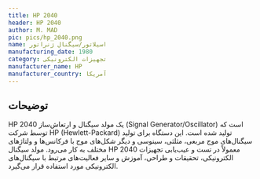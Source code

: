 ```yaml
---
title: HP 2040
header: HP 2040
author: M. MAD
pic: pics/hp_2040.png
name: اسیلاتور/سیگنال ژنراتور
manufacturing_date: 1980
category: تجهیزات الکترونیکی
manufacturer_name: HP
manufacturer_country: آمریکا
---
```


<h2 class="fa-IR-explanation-header">توضیحات</h2>
<p>
<span class="english-text">HP 2040</span>
یک مولد سیگنال و ارتعاش‌ساز
<span class="english-text">(Signal Generator/Oscillator)</span>
است که توسط شرکت
<span class="english-text">HP (Hewlett-Packard)</span>
تولید شده است. این دستگاه برای تولید سیگنال‌های موج مربعی، مثلثی، سینوسی و
دیگر شکل‌های موج با فرکانس‌ها و ولتاژهای مختلف به کار می‌رود. مولد سیگنال
<span class="english-text">HP 2040</span>
معمولاً در تست و عیب‌یابی تجهیزات الکترونیکی، تحقیقات و طراحی، آموزش و سایر
فعالیت‌های مرتبط با سیگنال‌های الکترونیکی مورد استفاده قرار می‌گیرد.
</p>
